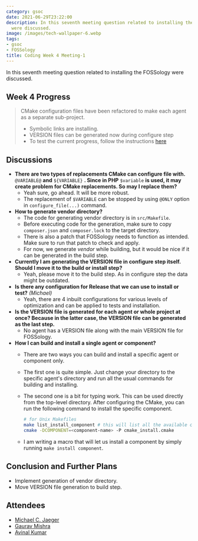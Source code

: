 ```yaml
---
category: gsoc
date: 2021-06-29T23:22:00
description: In this seventh meeting question related to installing the FOSSology
  were discussed.
image: /images/tech-wallpaper-6.webp
tags:
- gsoc
- FOSSology
title: Coding Week 4 Meeting-1
---
```


In this seventh meeting question related to installing the FOSSology were discussed.

## Week 4 Progress

> CMake configuration files have been refactored to make each agent as a separate sub-project.
>
> - Symbolic links are installing.
> - VERSION files can be generated now during configure step
> - To test the current progress, follow the instructions [here](https://github.com/avinal/FOSSology/wiki#test-the-new-system-only-gcc-with-make-and-ninja-tested-for-now)

## Discussions

- **There are two types of replacements CMake can configure file with.**
  `@VARIABLE@` **and** `${VARIABLE}` **. Since in PHP** `$variable` **is
  used, it may create problem for CMake replacements. So may I replace
  them?**
  - Yeah sure, go ahead. It will be more robust.
  - The replacement of `$VARIABLE` can be stopped by using `@ONLY`
    option in `configure_file(...)` command.
- **How to generate vendor directory?**
  - The code for generating vendor directory is in `src/Makefile`.
  - Before executing code for the generation, make sure to copy
    `composer.json` and `composer.lock` to the target directory.
  - There is also a patch that FOSSology needs to function as intended.
    Make sure to run that patch to check and apply.
  - For now, we generate *vendor* while building, but it would be nice
    if it can be generated in the build step.
- **Currently I am generating the VERSION file in configure step itself.
  Should I move it to the build or install step?**
  - Yeah, please move it to the build step. As in configure step the
    data might be outdated.
- **Is there any configuration for Release that we can use to install or
  test?** *(Michael)*
  - Yeah, there are 4 inbuilt configurations for various levels of
    optimization and can be applied to tests and installation.
- **Is the VERSION file is generated for each agent or whole project at
  once? Because in the latter case, the VERSION file can be generated as
  the last step.**
  - No agent has a VERSION file along with the main VERSION file for
    FOSSology.
- **How I can build and install a single agent or component?**
  - There are two ways you can build and install a specific agent or
    component only.

  - The first one is quite simple. Just change your directory to the
    specific agent's directory and run all the usual commands for
    building and installing.

  - The second one is a bit for typing work. This can be used directly
    from the top-level directory. After configuring the CMake, you can
    run the following command to install the specific component.

    ``` bash
    # for Unix Makefiles
    make list_install_component # this will list all the available components
    cmake -DCOMPONENT=<component-name> -P cmake_install.cmake
    ```

  - I am writing a macro that will let us install a component by simply
    running `make install component`.

## Conclusion and Further Plans

- Implement generation of vendor directory.
- Move VERSION file generation to build step.

## Attendees

- [Michael C. Jaeger](https://github.com/mcjaeger)
- [Gaurav Mishra](https://github.com/GMishx)
- [Avinal Kumar](https://github.com/avinal)
